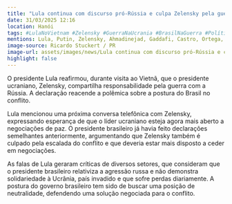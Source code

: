 ```yaml
---
title: "Lula continua com discurso pró-Rússia e culpa Zelensky pela guerra"
date: 31/03/2025 12:16
location: Hanói
tags: #LulaNoVietnam #Zelensky #GuerraNaUcrania #BrasilNaGuerra #PolíticaInternacional #ConflitoRussoUcraniano #NegociaçõesDePaz #CríticasALula #PosiçãoDoBrasil #TensõesInternacionais #abc360noticias
mentions: Lula, Putin, Zelensky, Ahmadinejad, Gaddafi, Castro, Ortega, Chávez, Maduro, Erdogan, Xi Jinping, Olaf Scholz.
image-source: Ricardo Stuckert / PR
image-url: assets/images/news/Lula continua com discurso pró-Rússia e culpa Zelensky pela guerra.jpg
highlight: false
---
```


O presidente Lula reafirmou, durante visita ao Vietnã, que o presidente ucraniano, Zelensky, compartilha responsabilidade pela guerra com a Rússia. A declaração reacende a polêmica sobre a postura do Brasil no conflito.

Lula mencionou uma próxima conversa telefônica com Zelensky, expressando esperança de que o líder ucraniano esteja agora mais aberto a negociações de paz. O presidente brasileiro já havia feito declarações semelhantes anteriormente, argumentando que Zelensky também é culpado pela escalada do conflito e que deveria estar mais disposto a ceder em negociações.

As falas de Lula geraram críticas de diversos setores, que consideram que o presidente brasileiro relativiza a agressão russa e não demonstra solidariedade à Ucrânia, país invadido e que sofre perdas diariamente. A postura do governo brasileiro tem sido de buscar uma posição de neutralidade, defendendo uma solução negociada para o conflito.
